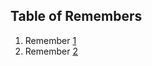## Table of Remembers

1) Remember [1](/story_psychology.md#remember)
2) Remember [2](/thinking_critically.md#remember)
